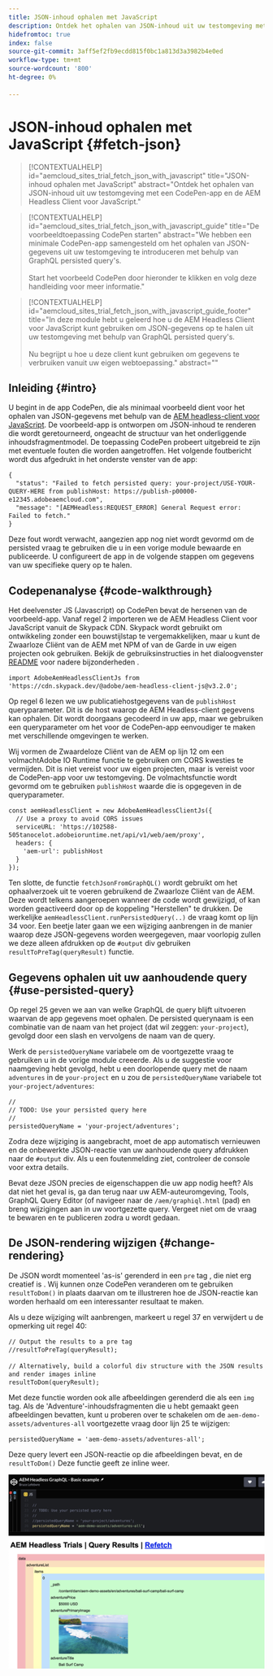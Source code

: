 ```yaml
---
title: JSON-inhoud ophalen met JavaScript
description: Ontdek het ophalen van JSON-inhoud uit uw testomgeving met een CodePen-app en de AEM Headless Client voor JavaScript.
hidefromtoc: true
index: false
source-git-commit: 3aff5ef2fb9ecdd815f0bc1a813d3a3982b4e0ed
workflow-type: tm+mt
source-wordcount: '800'
ht-degree: 0%

---
```



# JSON-inhoud ophalen met JavaScript {#fetch-json}

>[!CONTEXTUALHELP]
>id="aemcloud_sites_trial_fetch_json_with_javascript"
>title="JSON-inhoud ophalen met JavaScript"
>abstract="Ontdek het ophalen van JSON-inhoud uit uw testomgeving met een CodePen-app en de AEM Headless Client voor JavaScript."

>[!CONTEXTUALHELP]
>id="aemcloud_sites_trial_fetch_json_with_javascript_guide"
>title="De voorbeeldtoepassing CodePen starten"
>abstract="We hebben een minimale CodePen-app samengesteld om het ophalen van JSON-gegevens uit uw testomgeving te introduceren met behulp van GraphQL persisted query&#39;s.<br><br>Start het voorbeeld CodePen door hieronder te klikken en volg deze handleiding voor meer informatie."

>[!CONTEXTUALHELP]
>id="aemcloud_sites_trial_fetch_json_with_javascript_guide_footer"
>title="In deze module hebt u geleerd hoe u de AEM Headless Client voor JavaScript kunt gebruiken om JSON-gegevens op te halen uit uw testomgeving met behulp van GraphQL persisted query&#39;s.<br><br>Nu begrijpt u hoe u deze client kunt gebruiken om gegevens te verbruiken vanuit uw eigen webtoepassing."
>abstract=""

## Inleiding {#intro}

U begint in de app CodePen, die als minimaal voorbeeld dient voor het ophalen van JSON-gegevens met behulp van de [AEM headless-client voor JavaScript](https://github.com/adobe/aem-headless-client-js). De voorbeeld-app is ontworpen om JSON-inhoud te renderen die wordt geretourneerd, ongeacht de structuur van het onderliggende inhoudsfragmentmodel. De toepassing CodePen probeert uitgebreid te zijn met eventuele fouten die worden aangetroffen. Het volgende foutbericht wordt dus afgedrukt in het onderste venster van de app:

```
{
  "status": "Failed to fetch persisted query: your-project/USE-YOUR-QUERY-HERE from publishHost: https://publish-p00000-e12345.adobeaemcloud.com",
  "message": "[AEMHeadless:REQUEST_ERROR] General Request error: Failed to fetch."
}
```

Deze fout wordt verwacht, aangezien app nog niet wordt gevormd om de persisted vraag te gebruiken die u in een vorige module bewaarde en publiceerde. U configureert de app in de volgende stappen om gegevens van uw specifieke query op te halen.

## Codepenanalyse {#code-walkthrough}

Het deelvenster JS (Javascript) op CodePen bevat de hersenen van de voorbeeld-app. Vanaf regel 2 importeren we de AEM Headless Client voor JavaScript vanuit de Skypack CDN. Skypack wordt gebruikt om ontwikkeling zonder een bouwstijlstap te vergemakkelijken, maar u kunt de Zwaarloze Cliënt van de AEM met NPM of van de Garde in uw eigen projecten ook gebruiken. Bekijk de gebruiksinstructies in het dialoogvenster [README](https://github.com/adobe/aem-headless-client-js#aem-headless-client-for-javascript) voor nadere bijzonderheden .

```
import AdobeAemHeadlessClientJs from 'https://cdn.skypack.dev/@adobe/aem-headless-client-js@v3.2.0';
```

Op regel 6 lezen we uw publicatiehostgegevens van de `publishHost` queryparameter. Dit is de host waarop de AEM Headless-client gegevens kan ophalen. Dit wordt doorgaans gecodeerd in uw app, maar we gebruiken een queryparameter om het voor de CodePen-app eenvoudiger te maken met verschillende omgevingen te werken.

Wij vormen de Zwaardeloze Cliënt van de AEM op lijn 12 om een volmachtAdobe IO Runtime functie te gebruiken om CORS kwesties te vermijden. Dit is niet vereist voor uw eigen projecten, maar is vereist voor de CodePen-app voor uw testomgeving. De volmachtsfunctie wordt gevormd om te gebruiken `publishHost` waarde die is opgegeven in de queryparameter.

```
const aemHeadlessClient = new AdobeAemHeadlessClientJs({
  // Use a proxy to avoid CORS issues
  serviceURL: 'https://102588-505tanocelot.adobeioruntime.net/api/v1/web/aem/proxy',
  headers: {
    'aem-url': publishHost
  }
});
```

Ten slotte, de functie `fetchJsonFromGraphQL()` wordt gebruikt om het ophaalverzoek uit te voeren gebruikend de Zwaarloze Cliënt van de AEM. Deze wordt telkens aangeroepen wanneer de code wordt gewijzigd, of kan worden geactiveerd door op de koppeling &quot;Herstellen&quot; te drukken. De werkelijke `aemHeadlessClient.runPersistedQuery(..)` de vraag komt op lijn 34 voor. Een beetje later gaan we een wijziging aanbrengen in de manier waarop deze JSON-gegevens worden weergegeven, maar voorlopig zullen we deze alleen afdrukken op de `#output` div gebruiken `resultToPreTag(queryResult)` functie.

## Gegevens ophalen uit uw aanhoudende query {#use-persisted-query}

Op regel 25 geven we aan van welke GraphQL de query blijft uitvoeren waarvan de app gegevens moet ophalen. De persisted querynaam is een combinatie van de naam van het project (dat wil zeggen: `your-project`), gevolgd door een slash en vervolgens de naam van de query.

Werk de `persistedQueryName` variabele om de voortgezette vraag te gebruiken u in de vorige module creeerde. Als u de suggestie voor naamgeving hebt gevolgd, hebt u een doorlopende query met de naam `adventures` in de `your-project` en u zou de `persistedQueryName` variabele tot `your-project/adventures`:

```
//
// TODO: Use your persisted query here
//
persistedQueryName = 'your-project/adventures';
```

Zodra deze wijziging is aangebracht, moet de app automatisch vernieuwen en de onbewerkte JSON-reactie van uw aanhoudende query afdrukken naar de `#output` div. Als u een foutenmelding ziet, controleer de console voor extra details.

Bevat deze JSON precies de eigenschappen die uw app nodig heeft? Als dat niet het geval is, ga dan terug naar uw AEM-auteuromgeving, Tools, GraphQL Query Editor (of navigeer naar de `/aem/graphiql.html` (pad) en breng wijzigingen aan in uw voortgezette query. Vergeet niet om de vraag te bewaren en te publiceren zodra u wordt gedaan.

## De JSON-rendering wijzigen {#change-rendering}

De JSON wordt momenteel &#39;as-is&#39; gerenderd in een `pre` tag , die niet erg creatief is . Wij kunnen onze CodePen veranderen om te gebruiken `resultToDom()` in plaats daarvan om te illustreren hoe de JSON-reactie kan worden herhaald om een interessanter resultaat te maken.

Als u deze wijziging wilt aanbrengen, markeert u regel 37 en verwijdert u de opmerking uit regel 40:

```
// Output the results to a pre tag
//resultToPreTag(queryResult);

// Alternatively, build a colorful div structure with the JSON results and render images inline
resultToDom(queryResult);
```

Met deze functie worden ook alle afbeeldingen gerenderd die als een `img` tag. Als de &#39;Adventure&#39;-inhoudsfragmenten die u hebt gemaakt geen afbeeldingen bevatten, kunt u proberen over te schakelen om de `aem-demo-assets/adventures-all` voortgezette vraag door lijn 25 te wijzigen:

```
persistedQueryName = 'aem-demo-assets/adventures-all';
```

Deze query levert een JSON-reactie op die afbeeldingen bevat, en de `resultToDom()` Deze functie geeft ze inline weer.

![Resultaat van de adventures-all-query en de resultToDom-renderfunctie](assets/do-not-localize/adventures-all-query-result.png)
